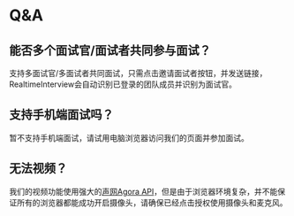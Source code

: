 # Q&A
## 能否多个面试官/面试者共同参与面试？
支持多面试官/多面试者共同面试，只需点击邀请面试者按钮，并发送链接，RealtimeInterview会自动识别已登录的团队成员并识别为面试官。

## 支持手机端面试吗？
暂不支持手机端面试，请试用电脑浏览器访问我们的页面并参加面试。

## 无法视频？
我们的视频功能使用强大的[声网Agora API](https://www.agora.io/cn)，但是由于浏览器环境复杂，并不能保证所有的浏览器都能成功开启摄像头，请确保已经点击授权使用摄像头和麦克风。